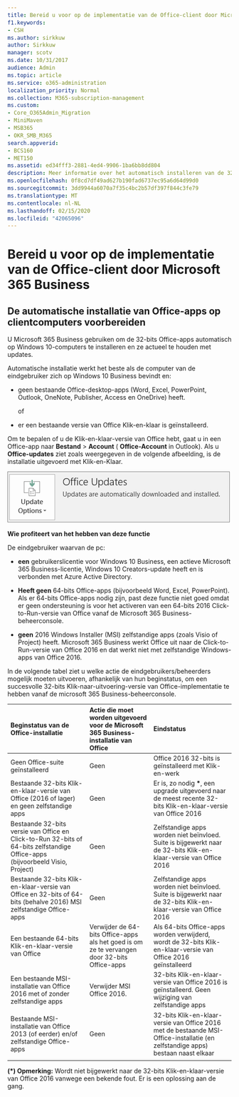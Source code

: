 ```yaml
---
title: Bereid u voor op de implementatie van de Office-client door Microsoft 365 Business
f1.keywords:
- CSH
ms.author: sirkkuw
author: Sirkkuw
manager: scotv
ms.date: 10/31/2017
audience: Admin
ms.topic: article
ms.service: o365-administration
localization_priority: Normal
ms.collection: M365-subscription-management
ms.custom:
- Core_O365Admin_Migration
- MiniMaven
- MSB365
- OKR_SMB_M365
search.appverid:
- BCS160
- MET150
ms.assetid: ed34fff3-2881-4ed4-9906-1ba6bb8dd804
description: Meer informatie over het automatisch installeren van de 32-bits Office-apps op Windows 10-computers en deze up-to-date te houden.
ms.openlocfilehash: 0f8cd7df49ad627b190fad6737ec95a6d64d99d0
ms.sourcegitcommit: 3dd9944a6070a7f35c4bc2b57df397f844c3fe79
ms.translationtype: MT
ms.contentlocale: nl-NL
ms.lasthandoff: 02/15/2020
ms.locfileid: "42065096"
---
```

# <a name="prepare-for-office-client-deployment-by-microsoft-365-business"></a>Bereid u voor op de implementatie van de Office-client door Microsoft 365 Business

## <a name="prepare-to-automatically-install-office-apps-to-client-computers"></a>De automatische installatie van Office-apps op clientcomputers voorbereiden

U Microsoft 365 Business gebruiken om de 32-bits Office-apps automatisch op Windows 10-computers te installeren en ze actueel te houden met updates.
  
Automatische installatie werkt het beste als de computer van de eindgebruiker zich op Windows 10 Business bevindt en:
  
- geen bestaande Office-desktop-apps (Word, Excel, PowerPoint, Outlook, OneNote, Publisher, Access en OneDrive) heeft.
    
    of
    
- er een bestaande versie van Office Klik-en-klaar is geïnstalleerd.
    
Om te bepalen of u de Klik-en-klaar-versie van Office hebt, gaat u in een Office-app naar **Bestand** \> **Account** ( **Office-Account** in Outlook). Als u **Office-updates** ziet zoals weergegeven in de volgende afbeelding, is de installatie uitgevoerd met Klik-en-Klaar. 
  
![Screenshot of Office updates in Office app Account](../media/e3439380-fa43-4ed6-ae5d-64851c297df5.png)
  
 **Wie profiteert van het hebben van deze functie**
  
De eindgebruiker waarvan de pc:
  
- **een** gebruikerslicentie voor Windows 10 Business, een actieve Microsoft 365 Business-licentie, Windows 10 Creators-update heeft en is verbonden met Azure Active Directory. 
    
- **Heeft geen** 64-bits Office-apps (bijvoorbeeld Word, Excel, PowerPoint). Als er 64-bits Office-apps nodig zijn, past deze functie niet goed omdat er geen ondersteuning is voor het activeren van een 64-bits 2016 Click-to-Run-versie van Office vanaf de Microsoft 365 Business-beheerconsole. 
    
- **geen** 2016 Windows Installer (MSI) zelfstandige apps (zoals Visio of Project) heeft. Microsoft 365 Business werkt Office uit naar de Click-to-Run-versie van Office 2016 en dat werkt niet met zelfstandige Windows-apps van Office 2016. 
    
In de volgende tabel ziet u welke actie de eindgebruikers/beheerders mogelijk moeten uitvoeren, afhankelijk van hun beginstatus, om een succesvolle 32-bits Klik-naar-uitvoering-versie van Office-implementatie te hebben vanaf de microsoft 365 Business-beheerconsole.
  
|**Beginstatus van de Office-installatie**|**Actie die moet worden uitgevoerd voor de Microsoft 365 Business-installatie van Office**|**Eindstatus**|
|:-----|:-----|:-----|
|Geen Office-suite geïnstalleerd  <br/> |Geen  <br/> |Office 2016 32-bits is geïnstalleerd met Klik-en-werk  <br/> |
|Bestaande 32-bits Klik-en-klaar-versie van Office (2016 of lager) en geen zelfstandige apps  <br/> |Geen  <br/> |Er is, zo nodig **\***, een upgrade uitgevoerd naar de meest recente 32-bits Klik-en-klaar-versie van Office 2016 <br/> |
|Bestaande 32-bits versie van Office en Click-to-Run 32-bits of 64-bits zelfstandige Office-apps (bijvoorbeeld Visio, Project)  <br/> |Geen  <br/> |Zelfstandige apps worden niet beïnvloed. Suite is bijgewerkt naar de 32-bits Klik-en-klaar-versie van Office 2016  <br/> |
|Bestaande 32-bits Klik-en-klaar-versie van Office en 32-bits of 64-bits (behalve 2016) MSI zelfstandige Office-apps  <br/> |Geen  <br/> |Zelfstandige apps worden niet beïnvloed. Suite is bijgewerkt naar de 32-bits Klik-en-klaar-versie van Office 2016  <br/> ||||
|Een bestaande 64-bits Klik-en-klaar-versie van Office  <br/> |Verwijder de 64-bits Office-apps als het goed is om ze te vervangen door 32-bits Office-apps  <br/> |Als 64-bits Office-apps worden verwijderd, wordt de 32-bits Klik-en-klaar-versie van Office 2016 geïnstalleerd  <br/> |
|Een bestaande MSI-installatie van Office 2016 met of zonder zelfstandige apps  <br/> |Verwijder MSI Office 2016.  <br/> |32-bits Klik-en-klaar-versie van Office 2016 is geïnstalleerd. Geen wijziging van zelfstandige apps  <br/> |
|Bestaande MSI-installatie van Office 2013 (of eerder) en/of zelfstandige Office-apps  <br/> |Geen  <br/> |32-bits Klik-en-klaar-versie van Office 2016 met de bestaande MSI-Office-installatie (en zelfstandige apps) bestaan naast elkaar  <br/> |
||||
   
 **(\*) Opmerking:** Wordt niet bijgewerkt naar de 32-bits Klik-en-klaar-versie van Office 2016 vanwege een bekende fout. Er is een oplossing aan de gang. 
  
